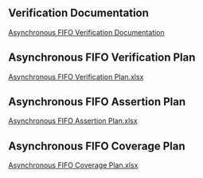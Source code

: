 
Verification Documentation
----
[Asynchronous FIFO Verification Documentation](https://docs.google.com/spreadsheets/d/1CZm2trraOnuiEH32P3L0POiZs8oEL-9B/edit?usp=sharing&ouid=111152079333707227745&rtpof=true&sd=true)

Asynchronous FIFO Verification Plan
----
[Asynchronous FIFO Verification Plan.xlsx](https://docs.google.com/spreadsheets/d/1CZm2trraOnuiEH32P3L0POiZs8oEL-9B/edit?usp=sharing&ouid=111152079333707227745&rtpof=true&sd=true)


Asynchronous FIFO Assertion Plan
----
[Asynchronous FIFO Assertion Plan.xlsx](https://docs.google.com/spreadsheets/d/1CZm2trraOnuiEH32P3L0POiZs8oEL-9B/edit?usp=sharing&ouid=111152079333707227745&rtpof=true&sd=true)

Asynchronous FIFO Coverage Plan
----
[Asynchronous FIFO Coverage Plan.xlsx](https://docs.google.com/spreadsheets/d/1CZm2trraOnuiEH32P3L0POiZs8oEL-9B/edit?usp=sharing&ouid=111152079333707227745&rtpof=true&sd=true)
